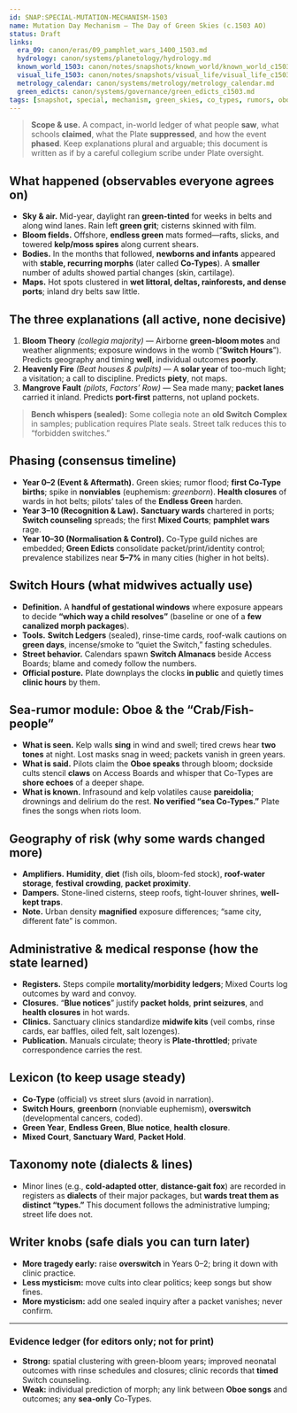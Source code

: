 ```yaml
---
id: SNAP:SPECIAL-MUTATION-MECHANISM-1503
name: Mutation Day Mechanism — The Day of Green Skies (c.1503 AO)
status: Draft
links:
  era_09: canon/eras/09_pamphlet_wars_1400_1503.md
  hydrology: canon/systems/planetology/hydrology.md
  known_world_1503: canon/notes/snapshots/known_world/known_world_c1503.md
  visual_life_1503: canon/notes/snapshots/visual_life/visual_life_c1503.md
  metrology_calendar: canon/systems/metrology/metrology_calendar.md
  green_edicts: canon/systems/governance/green_edicts_c1503.md
tags: [snapshot, special, mechanism, green_skies, co_types, rumors, oboe, plate, steps, switch_hours]
---
```


> **Scope & use.** A compact, in-world ledger of what people **saw**, what schools **claimed**, what the Plate **suppressed**, and how the event **phased**. Keep explanations plural and arguable; this document is written as if by a careful collegium scribe under Plate oversight.

## What happened (observables everyone agrees on)
- **Sky & air.** Mid-year, daylight ran **green-tinted** for weeks in belts and along wind lanes. Rain left **green grit**; cisterns skinned with film.  
- **Bloom fields.** Offshore, **endless green** mats formed—rafts, slicks, and towered **kelp/moss spires** along current shears.  
- **Bodies.** In the months that followed, **newborns and infants** appeared with **stable, recurring morphs** (later called **Co-Types**). A **smaller** number of adults showed partial changes (skin, cartilage).  
- **Maps.** Hot spots clustered in **wet littoral, deltas, rainforests, and dense ports**; inland dry belts saw little.

## The three explanations (all active, none decisive)
1) **Bloom Theory** *(collegia majority)* — Airborne **green-bloom motes** and weather alignments; exposure windows in the womb (“**Switch Hours**”). Predicts geography and timing **well**, individual outcomes **poorly**.  
2) **Heavenly Fire** *(Beat houses & pulpits)* — A **solar year** of too-much light; a visitation; a call to discipline. Predicts **piety**, not maps.  
3) **Mangrove Fault** *(pilots, Factors’ Row)* — Sea made many; **packet lanes** carried it inland. Predicts **port-first** patterns, not upland pockets.

> **Bench whispers (sealed):** Some collegia note an **old Switch Complex** in samples; publication requires Plate seals. Street talk reduces this to “forbidden switches.”

## Phasing (consensus timeline)
- **Year 0–2 (Event & Aftermath).** Green skies; rumor flood; **first Co-Type births**; spike in **nonviables** (euphemism: *greenborn*). **Health closures** of wards in hot belts; pilots’ tales of the **Endless Green** harden.  
- **Year 3–10 (Recognition & Law).** **Sanctuary wards** chartered in ports; **Switch counseling** spreads; the first **Mixed Courts**; **pamphlet wars** rage.  
- **Year 10–30 (Normalisation & Control).** Co-Type guild niches are embedded; **Green Edicts** consolidate packet/print/identity control; prevalence stabilizes near **5–7%** in many cities (higher in hot belts).

## Switch Hours (what midwives actually use)
- **Definition.** A **handful of gestational windows** where exposure appears to decide **“which way a child resolves”** (baseline or one of a **few canalized morph packages**).  
- **Tools.** **Switch Ledgers** (sealed), rinse-time cards, roof-walk cautions on **green days**, incense/smoke to “quiet the Switch,” fasting schedules.  
- **Street behavior.** Calendars spawn **Switch Almanacs** beside Access Boards; blame and comedy follow the numbers.  
- **Official posture.** Plate downplays the clocks **in public** and quietly times **clinic hours** by them.

## Sea-rumor module: Oboe & the “Crab/Fish-people”
- **What is seen.** Kelp walls **sing** in wind and swell; tired crews hear **two tones** at night. Lost masks snag in weed; packets vanish in green years.  
- **What is said.** Pilots claim the **Oboe speaks** through bloom; dockside cults stencil **claws** on Access Boards and whisper that Co-Types are **shore echoes** of a deeper shape.  
- **What is known.** Infrasound and kelp volatiles cause **pareidolia**; drownings and delirium do the rest. **No verified “sea Co-Types.”** Plate fines the songs when riots loom.

## Geography of risk (why some wards changed more)
- **Amplifiers.** **Humidity**, **diet** (fish oils, bloom-fed stock), **roof-water storage**, **festival crowding**, **packet proximity**.  
- **Dampers.** Stone-lined cisterns, steep roofs, tight-louver shrines, **well-kept traps**.  
- **Note.** Urban density **magnified** exposure differences; “same city, different fate” is common.

## Administrative & medical response (how the state learned)
- **Registers.** Steps compile **mortality/morbidity ledgers**; Mixed Courts log outcomes by ward and convoy.  
- **Closures.** “**Blue notices**” justify **packet holds**, **print seizures**, and **health closures** in hot wards.  
- **Clinics.** Sanctuary clinics standardize **midwife kits** (veil combs, rinse cards, ear baffles, oiled felt, salt lozenges).  
- **Publication.** Manuals circulate; theory is **Plate-throttled**; private correspondence carries the rest.

## Lexicon (to keep usage steady)
- **Co-Type** (official) vs street slurs (avoid in narration).  
- **Switch Hours**, **greenborn** (nonviable euphemism), **overswitch** (developmental cancers, coded).  
- **Green Year**, **Endless Green**, **Blue notice**, **health closure**.  
- **Mixed Court**, **Sanctuary Ward**, **Packet Hold**.

## Taxonomy note (dialects & lines)
- Minor lines (e.g., **cold-adapted otter**, **distance-gait fox**) are recorded in registers as **dialects** of their major packages, but **wards treat them as distinct “types.”** This document follows the administrative lumping; street life does not.

## Writer knobs (safe dials you can turn later)
- **More tragedy early:** raise **overswitch** in Years 0–2; bring it down with clinic practice.  
- **Less mysticism:** move cults into clear politics; keep songs but show fines.  
- **More mysticism:** add one sealed inquiry after a packet vanishes; never confirm.

---
### Evidence ledger (for editors only; not for print)
- **Strong:** spatial clustering with green-bloom years; improved neonatal outcomes with rinse schedules and closures; clinic records that **timed** Switch counseling.  
- **Weak:** individual prediction of morph; any link between **Oboe songs** and outcomes; any **sea-only** Co-Types.
